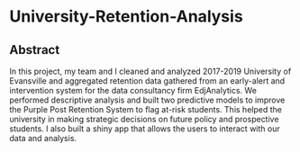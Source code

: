 # University-Retention-Analysis

## Abstract

In this project, my team and I cleaned and analyzed 2017-2019 University of Evansville and aggregated retention data gathered from an early-alert and intervention system for the data consultancy firm EdjAnalytics. We performed descriptive analysis and built two predictive models to improve the Purple Post Retention System to flag at-risk students. This helped the university in making strategic decisions on future policy and prospective students. I also built a shiny app that allows the users to interact with our data and analysis.
